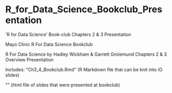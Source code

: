 # R_for_Data_Science_Bookclub_Presentation
'R for Data Science' Book-club Chapters 2 &amp; 3 Presentation

Mayo Clinic R For Data Science Bookclub

R For Data Science by Hadley Wickham & Garrett Grolemund 
Chapters 2 & 3 Overview Presentation

Includes: 
"Ch3_4_Bookclub.Rmd" (R Markdown file that can be knit into iO slides)  


"" (html file of slides that were presented at bookclub)
